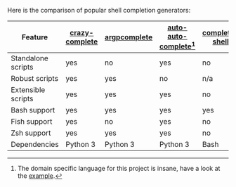 Here is the comparison of popular shell completion generators:

| Feature            | [crazy-complete](https://github.com/crazy-complete/crazy-complete) | [argpcomplete](argpcomplete) | [auto-auto-complete](https://codeberg.org/maandree/auto-auto-complete)[^1] | [complete-shell](https://github.com/complete-shell/complete-shell) | [completely](https://github.com/DannyBen/completely) |
| ------------------ | -------- | -------- | -------- | ---- | ---- |
| Standalone scripts | yes      | no       | yes      | no   | yes  |
| Robust scripts     | yes      | yes      | no       | n/a  | no   |
| Extensible scripts | yes      | yes      | yes      | no   | no   |
| Bash support       | yes      | yes      | yes      | yes  | yes  |
| Fish support       | yes      | no       | yes      | no   | no   |
| Zsh support        | yes      | yes      | yes      | no   | no   |
| Dependencies       | Python 3 | Python 3 | Python 3 | Bash | Ruby |

[^1]: The domain specific language for this project is insane, have a look
at the
[example](https://codeberg.org/maandree/auto-auto-complete/src/branch/master/doc/example).
